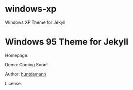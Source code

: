 # windows-xp
Windows XP Theme for Jekyll

# Windows 95 Theme for Jekyll



Homepage: 

Demo: Coming Soon!

Author: [huntdamann](https://github.com/huntdamann)

License: 
